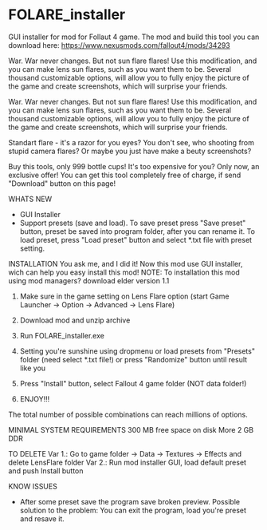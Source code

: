 # FOLARE_installer
GUI installer for mod for Follaut 4 game. The mod and build this tool you can download here: https://www.nexusmods.com/fallout4/mods/34293

War. War never changes.
But not sun flare flares! Use this modification, and you can make lens sun flares, such as you want them to be.
Several thousand customizable options, will allow you to fully enjoy the picture of the game and create screenshots, which will surprise your friends.

War. War never changes.
But not sun flare flares! Use this modification, and you can make lens sun flares, such as you want them to be.
Several thousand customizable options, will allow you to fully enjoy the picture of the game and create screenshots, which will surprise your friends.

Standart flare - it's a razor for you eyes?
You don't see, who shooting from stupid camera flares?
Or maybe you just have make a beuty screenshots?

Buy this tools, only 999 bottle cups!
It's too expensive for you? Only now, an exclusive offer! You can get this tool completely free of charge, if send "Download" button on this page!

WHATS NEW
 - GUI Installer
 - Support presets (save and load). To save preset press "Save preset" button, preset be saved into program folder, after you can rename it. To load preset, press "Load preset" button and select *.txt file with preset setting.

INSTALLATION
You ask me, and I did it!
Now this mod use GUI installer, wich can help you easy install this mod!
NOTE: To installation this mod using mod managers? download elder version 1.1

1. Make sure in the game setting on Lens Flare option (start Game Launcher -> Option -> Advanced -> Lens Flare)

2. Download mod and unzip archive
3. Run FOLARE_installer.exe
4. Setting you're sunshine using dropmenu or load presets from "Presets" folder (need select *.txt file!) or press "Randomize" button until result like you
5. Press "Install" button, select Fallout 4 game folder (NOT data folder!)
6. ENJOY!!!

The total number of possible combinations can reach millions of options.

MINIMAL SYSTEM REQUIREMENTS
300 MB free space on disk
More 2 GB DDR

TO DELETE
Var 1.: Go to game folder -> Data -> Textures -> Effects and delete LensFlare folder
Var 2.: Run mod installer GUI, load default preset and push Install button

KNOW ISSUES
 - After some preset save the program save broken preview. Possible solution to the problem: You can exit the program, load you're preset and resave it.
